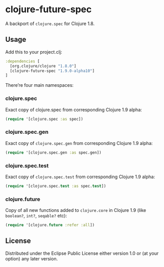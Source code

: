 # clojure-future-spec

A backport of `clojure.spec` for Clojure 1.8.

## Usage

Add this to your project.clj:

```clj
:dependencies [
  [org.clojure/clojure "1.8.0"]
  [clojure-future-spec "1.9.0-alpha10"]
]
```

There’re four main namespaces:

### clojure.spec

Exact copy of clojure.spec from corresponding Clojure 1.9 alpha:

```clj
(require '[clojure.spec :as spec])
```

### clojure.spec.gen

Exact copy of `clojure.spec.gen` from corresponding Clojure 1.9 alpha:

```clj
(require '[clojure.spec.gen :as spec.gen])
```

### clojure.spec.test

Exact copy of `clojure.spec.test` from corresponding Clojure 1.9 alpha:

```clj
(require '[clojure.spec.test :as spec.test])
```

### clojure.future

Copy of all new functions added to `clojure.core` in Clojure 1.9 (like `boolean?`, `int?`, `seqable?` etc):

```clj
(require '[clojure.future :refer :all])
```

## License

Distributed under the Eclipse Public License either version 1.0 or (at
your option) any later version.
